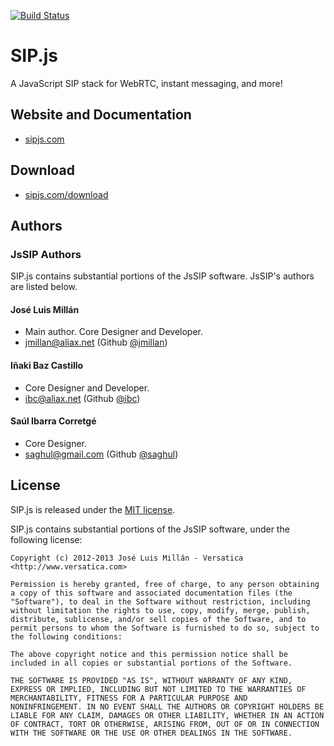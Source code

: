 [![Build Status](https://travis-ci.org/onsip/SIP.js.png?branch=master)](https://travis-ci.org/onsip/SIP.js)

# SIP.js

A JavaScript SIP stack for WebRTC, instant messaging, and more!


## Website and Documentation

* [sipjs.com](http://sipjs.com)


## Download

* [sipjs.com/download](http://sipjs.com/download/)


## Authors

### JsSIP Authors

SIP.js contains substantial portions of the JsSIP software. JsSIP's authors are listed below.

#### José Luis Millán

* Main author. Core Designer and Developer.
* <jmillan@aliax.net> (Github [@jmillan](https://github.com/jmillan))

#### Iñaki Baz Castillo

* Core Designer and Developer.
* <ibc@aliax.net> (Github [@ibc](https://github.com/ibc))

#### Saúl Ibarra Corretgé

* Core Designer.
* <saghul@gmail.com> (Github [@saghul](https://github.com/saghul))


## License

SIP.js is released under the [MIT license](http://sipjs.com/license).

SIP.js contains substantial portions of the JsSIP software, under the following license:

~~~
Copyright (c) 2012-2013 José Luis Millán - Versatica <http://www.versatica.com>

Permission is hereby granted, free of charge, to any person obtaining
a copy of this software and associated documentation files (the
"Software"), to deal in the Software without restriction, including
without limitation the rights to use, copy, modify, merge, publish,
distribute, sublicense, and/or sell copies of the Software, and to
permit persons to whom the Software is furnished to do so, subject to
the following conditions:

The above copyright notice and this permission notice shall be
included in all copies or substantial portions of the Software.

THE SOFTWARE IS PROVIDED "AS IS", WITHOUT WARRANTY OF ANY KIND,
EXPRESS OR IMPLIED, INCLUDING BUT NOT LIMITED TO THE WARRANTIES OF
MERCHANTABILITY, FITNESS FOR A PARTICULAR PURPOSE AND
NONINFRINGEMENT. IN NO EVENT SHALL THE AUTHORS OR COPYRIGHT HOLDERS BE
LIABLE FOR ANY CLAIM, DAMAGES OR OTHER LIABILITY, WHETHER IN AN ACTION
OF CONTRACT, TORT OR OTHERWISE, ARISING FROM, OUT OF OR IN CONNECTION
WITH THE SOFTWARE OR THE USE OR OTHER DEALINGS IN THE SOFTWARE.

~~~

